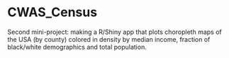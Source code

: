 # CWAS_Census
Second mini-project: making a R/Shiny app that plots choropleth maps of the USA (by county) colored in density by median income, fraction of black/white demographics and total population.
